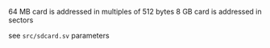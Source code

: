64 MB card is addressed in multiples of 512 bytes
8 GB card is addressed in sectors

see `src/sdcard.sv` parameters